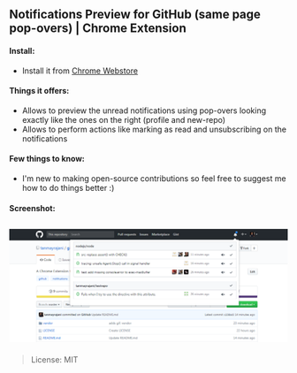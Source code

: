 ## Notifications Preview for GitHub (same page pop-overs) | Chrome Extension 

#### Install:
- Install it from [Chrome Webstore](https://chrome.google.com/webstore/detail/github-notifications-prev/kgilejfahkjidpaclkepbdoeioeohfmj?hl=en&gl=IN)

#### Things it offers:
- Allows to preview the unread notifications using pop-overs looking exactly like the ones on the right (profile and new-repo)
- Allows to perform actions like marking as read and unsubscribing on the notifications 

#### Few things to know:
- I'm new to making open-source contributions so feel free to suggest me how to do things better :)

#### Screenshot: 
  ![Notification Preview Example](notification-preview-screenshot.PNG)
--------------------------
> License: MIT
